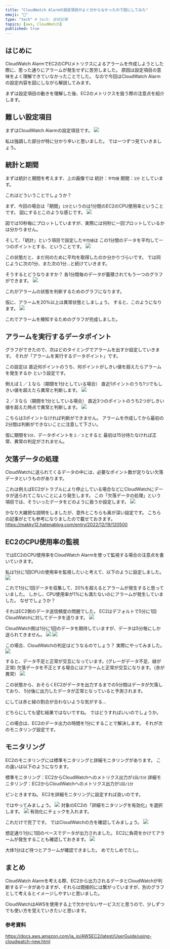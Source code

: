 ```yaml
---
title: "CloudWatch Alarmの設定項目がよく分からなかったので図にしてみた"
emoji: "🐙"
type: "tech" # tech: 技術記事
topics: [aws, CloudWatch]
published: true
---
```

## はじめに
CloudWatch AlarmでEC2のCPUメトリクスによるアラームを作成しようとした際に、思った通りにアラームが発生せずに苦労しました。
原因は設定項目の意味をよく理解できていなかったことでした。
なので今回はCloudWatch Alarmの設定内容を図にしながら解説してみます。

まずは設定項目の動きを理解した後、EC2のメトリクスを扱う際の注意点を紹介します。

## 難しい設定項目
まずはCloudWatch Alarmの設定項目です。
![](/images/bb1.png)

私は強調した部分が特に分かり辛いと思いました。
では一つずつ見ていきましょう。

## 統計と期間
まずは統計と期間を考えます、上の画像では
統計：`平均値`
期間：`1分`
としています。

これはどういうことでしょうか？

まず、今回の場合は「期間」`1分`というのは1分間のEC2のCPU使用率ということです。
図にするとこのような感じです。
![](/images/bb2.png)

図では10秒毎にプロットしていますが、実際には何秒に一回プロットしているかは分かりません。

そして、「統計」という項目で設定した`平均値`は
この1分間のデータを平均して一つのポイントとする、ということです。
![](/images/bb3.png)

この状態だと、まだ何のために平均を取得したのか分かりづらいです。
では同じように次の1分、また次の1分...と続けていきます。

そうするとどうなりますか？
各1分間毎のデータが蓄積されてもう一つのグラフができます。
![](/images/bb4.png)

これがアラームの状態を判断するためのグラフになります。

仮に、アラームを20%以上は異常状態としましょう。
すると、このようになります。
![](/images/bb5.png)

これでアラームを検知するためのグラフが完成しました。

## アラームを実行するデータポイント
グラフができたので、次はどのタイミングでアラームを出すか設定していきます。
それが「アラームを実行するデータポイント」です。

この設定は
直近何ポイントのうち、何ポイントがしきい値を超えたらアラームを発生するか
という設定です。

例えば１／１なら（期間を1分としている場合）
直近1ポイントのうち1つでもしきい値を超えたら異常と判断します。
![](/images/bb6.png)

２／３なら（期間を1分としている場合）
直近3つのポイントのうち2つがしきい値を超えた時点で異常と判断します。
![](/images/bb7.png)

こちらは3ポイントなければ判断ができません。
アラームを作成してから最初の2分間は判断ができないことに注意して下さい。

仮に期間を`5分`、データポイントを`２／３`とすると
最初は15分待たなければ正常、異常の判定がされません。

## 欠落データの処理
CloudWatchに送られてくるデータの中には、必要なポイント数が足りない欠落データというものがあります。

これは例えばEC2がトラブルにより停止している場合などにCloudWatchにデータが送られてこないことにより発生します。
この「欠落データの処理」という項目では、そういったデータをどのように扱うか設定します。
![](/images/bb10.png)

かなり大雑把な説明をしましたが、意外とこちらも奥が深い設定です。
こちらの記事がとても参考になりましたので載せておきます。
https://makky12.hatenablog.com/entry/2022/12/19/120500

## EC2のCPU使用率の監視
ではEC2のCPU使用率をCloudWatch Alarmを使って監視する場合の注意点を書いていきます。

私は1分に1回CPUの使用率を監視したいと考えて、以下のように設定しました。
![](/images/bb8.png)

これで1分に1回データを収集して、20%を超えるとアラームが発生すると思っていました。
しかし、CPU使用率が1%にも満たないのにアラームが発生していました。
なぜでしょうか？

それはEC2側のデータ送信頻度の問題でした。
EC2はデフォルトで5分に1回CloudWatchに対してデータを送ります。
![](/images/bb11.png)

CloudWatch側は1分に1回のデータを期待していますが、データは5分毎にしか送られてきません。
![](/images/bb9.png)
![](/images/bb12.png)

この場合、CloudWatchの判定はどうなるのでしょう？
実際にやってみました。
![](/images/bb14.png)

すると、データ不足と正常が交互になっています。(グレーがデータ不足、緑が正常)
欠落データを不正とする場合にはアラームと正常が交互になります。（赤が異常）
![](/images/bb13.png)

この状態から、おそらくEC2がデータを出力するまでの5分間はデータが欠落しており、
5分後に出力したデータが正常となっていると予測されます。

にしては赤と緑の割合が合わないような気がする...

どちらにしても望む結果ではないですね。
ではどうすればいいのでしょうか。

この場合は、EC2のデータ出力の時間を1分にすることで解決します。
それが次のモニタリング設定です。

## モニタリング
EC2のモニタリングには標準モニタリングと詳細モニタリングがあります。
この違いは以下のようになります。

標準モニタリング：EC2からCloudWatchへのメトリクス出力が`1回/5分`
詳細モニタリング：EC2からCloudWatchへのメトリクス出力が`1回/1分`

ピンときますね。
EC2を詳細モニタリングに設定すれば良いのです。

ではやってみましょう。
![](/images/bb15.png)
対象のEC2の「詳細モニタリングを有効化」を選択します。
![](/images/bb16.png)
有効化にチェックを入れます。

これだけで完了です。
ではCloudWatchの方を確認してみましょう。
![](/images/bb17.png)

想定通り1分に1回のペースでデータが出力されました。
EC2に負荷をかけてアラームが発生することも確認しておきます。
![](/images/bb18.png)

大体1分ほど待つとアラームが確認できました。
めでたしめでたし。

## まとめ
CloudWatch Alarmを考える際、EC2から出力されるデータとCloudWatchが判断するデータがありますが、それらは間接的には繋がっていますが、別のグラフとして考えるとイメージしやすいと思いました。

CloudWatchはAWSを使用する上で欠かせないサービスだと思うので、少しずつでも使い方を覚えていきたいと思います。

### 参考資料
https://docs.aws.amazon.com/ja_jp/AWSEC2/latest/UserGuide/using-cloudwatch-new.html
